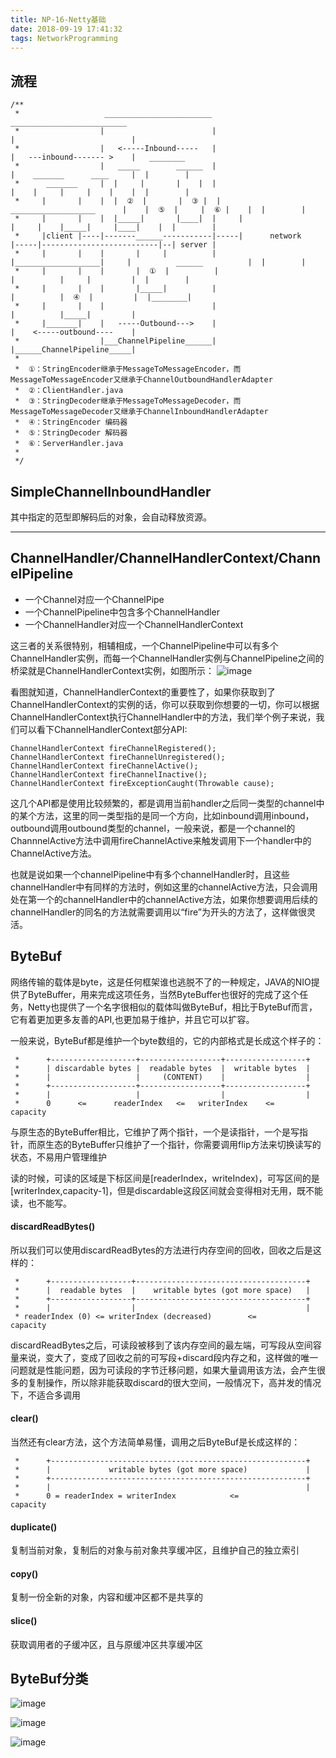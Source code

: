 ```yaml
---
title: NP-16-Netty基础
date: 2018-09-19 17:41:32
tags: NetworkProgramming
---
```


## 流程
```
/**
 *                   ________________________                                 __________________________
 *                  |                        |                               |                          |    
 *                  |   <-----Inbound-----   |                               |   ---inbound------- >    |   ________
 *                  |   _____        ______  |                               |    _______      ____     |  |        |
 *      _______     |  |     |       |    |  |                               |    |     |     |    |    |  |        |  
 *     |       |    |  |  ②  |       |  ③ |  |      ___________________      |    |  ⑤  |     |  ⑥ |    |  |        |
 *     |       |    |  |_____|       |____|  |     |                   |     |    |_____|     |____|    |  |        |     
 *     |client |----|-------______-----------|-----|      network      |-----|--------------------------|--| server |
 *     |       |    |       |     |          |     |___________________|     |          ______          |  |        |
 *     |       |    |       |  ①  |          |                               |          |     |         |  |        |         
 *     |       |    |       |_____|          |                               |          |  ④  |         |  |________|
 *     |       |    |                        |                               |          |_____|         |
 *     |_______|    |   -----Outbound--->    |                               |    <-----outbound----    | 
 *                  |___ChannelPipeline______|                               |______ChannelPipeline_____| 
 *                                                                               
 *  ①：StringEncoder继承于MessageToMessageEncoder，而MessageToMessageEncoder又继承于ChannelOutboundHandlerAdapter
 *  ②：ClientHandler.java
 *  ③：StringDecoder继承于MessageToMessageDecoder，而MessageToMessageDecoder又继承于ChannelInboundHandlerAdapter
 *  ④：StringEncoder 编码器
 *  ⑤：StringDecoder 解码器
 *  ⑥：ServerHandler.java
 *  
 */

```


## SimpleChannelInboundHandler
其中指定的范型即解码后的对象，会自动释放资源。

----

## ChannelHandler/ChannelHandlerContext/ChannelPipeline

- 一个Channel对应一个ChannelPipe
- 一个ChannelPipeline中包含多个ChannelHandler
- 一个ChannelHandler对应一个ChannelHandlerContext

这三者的关系很特别，相辅相成，一个ChannelPipeline中可以有多个ChannelHandler实例，而每一个ChannelHandler实例与ChannelPipeline之间的桥梁就是ChannelHandlerContext实例，如图所示：
![image](https://note.youdao.com/yws/api/personal/file/A36AC1D87862444EBF3DEAF7C8E0EAE3?method=download&shareKey=6b2d1541573480d4106d8af6bed1d8c7)

看图就知道，ChannelHandlerContext的重要性了，如果你获取到了ChannelHandlerContext的实例的话，你可以获取到你想要的一切，你可以根据ChannelHandlerContext执行ChannelHandler中的方法，我们举个例子来说，我们可以看下ChannelHandlerContext部分API:
```
ChannelHandlerContext fireChannelRegistered();
ChannelHandlerContext fireChannelUnregistered();
ChannelHandlerContext fireChannelActive();
ChannelHandlerContext fireChannelInactive();
ChannelHandlerContext fireExceptionCaught(Throwable cause);
```
这几个API都是使用比较频繁的，都是调用当前handler之后同一类型的channel中的某个方法，这里的同一类型指的是同一个方向，比如inbound调用inbound，outbound调用outbound类型的channel，一般来说，都是一个channel的ChannnelActive方法中调用fireChannelActive来触发调用下一个handler中的ChannelActive方法。

也就是说如果一个channelPipeline中有多个channelHandler时，且这些channelHandler中有同样的方法时，例如这里的channelActive方法，只会调用处在第一个的channelHandler中的channelActive方法，如果你想要调用后续的channelHandler的同名的方法就需要调用以“fire”为开头的方法了，这样做很灵活。

## ByteBuf
网络传输的载体是byte，这是任何框架谁也逃脱不了的一种规定，JAVA的NIO提供了ByteBuffer，用来完成这项任务，当然ByteBuffer也很好的完成了这个任务，Netty也提供了一个名字很相似的载体叫做ByteBuf，相比于ByteBuf而言，它有着更加更多友善的API,也更加易于维护，并且它可以扩容。

一般来说，ByteBuf都是维护一个byte数组的，它的内部格式是长成这个样子的：
```
 *      +-------------------+------------------+------------------+
 *      | discardable bytes |  readable bytes  |  writable bytes  |
 *      |                   |     (CONTENT)    |                  |
 *      +-------------------+------------------+------------------+
 *      |                   |                  |                  |
 *      0      <=      readerIndex   <=   writerIndex    <=    capacity

```
与原生态的ByteBuffer相比，它维护了两个指针，一个是读指针，一个是写指针，而原生态的ByteBuffer只维护了一个指针，你需要调用flip方法来切换读写的状态，不易用户管理维护

读的时候，可读的区域是下标区间是[readerIndex，writeIndex)，可写区间的是[writerIndex,capacity-1]，但是discardable这段区间就会变得相对无用，既不能读，也不能写。

#### discardReadBytes()
所以我们可以使用discardReadBytes的方法进行内存空间的回收，回收之后是这样的：
```
 *      +------------------+--------------------------------------+
 *      |  readable bytes  |    writable bytes (got more space)   |
 *      +------------------+--------------------------------------+
 *      |                  |                                      |
 * readerIndex (0) <= writerIndex (decreased)        <=        capacity

```

discardReadBytes之后，可读段被移到了该内存空间的最左端，可写段从空间容量来说，变大了，变成了回收之前的可写段+discard段内存之和，这样做的唯一问题就是性能问题，因为可读段的字节迁移问题，如果大量调用该方法，会产生很多的复制操作，所以除非能获取discard的很大空间，一般情况下，高并发的情况下，不适合多调用

#### clear()
当然还有clear方法，这个方法简单易懂，调用之后ByteBuf是长成这样的：
```
 *      +---------------------------------------------------------+
 *      |             writable bytes (got more space)             |
 *      +---------------------------------------------------------+
 *      |                                                         |
 *      0 = readerIndex = writerIndex            <=            capacity
```
#### duplicate()
复制当前对象，复制后的对象与前对象共享缓冲区，且维护自己的独立索引

#### copy()
复制一份全新的对象，内容和缓冲区都不是共享的

#### slice()
获取调用者的子缓冲区，且与原缓冲区共享缓冲区

## ByteBuf分类

![image](https://note.youdao.com/yws/api/personal/file/CB8C736A6E274D9DA19BEC551FFF2E0F?method=download&shareKey=8f44dc4e5b976a12024cc14d9de05819)

![image](https://note.youdao.com/yws/api/personal/file/7CE66B79FDAE4417BE4CD536B36E3593?method=download&shareKey=2e92b7e8f7058ffa546958034664374f)

![image](https://note.youdao.com/yws/api/personal/file/8167E58450774273BD1A72D75A197452?method=download&shareKey=efd349a61573686af90a0137040ee878)